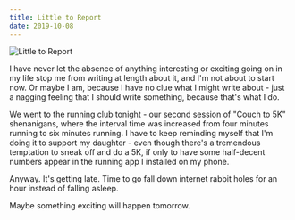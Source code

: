 ```yaml
---
title: Little to Report
date: 2019-10-08
---
```


![Little to Report](https://source.unsplash.com/2aFp6EWWs58/1600x900)

I have never let the absence of anything interesting or exciting going on in my life stop me from writing at length about it, and I'm not about to start now. Or maybe I am, because I have no clue what I might write about - just a nagging feeling that I should write something, because that's what I do.

We went to the running club tonight - our second session of "Couch to 5K" shenanigans, where the interval time was increased from four minutes running to six minutes running. I have to keep reminding myself that I'm doing it to support my daughter - even though there's a tremendous temptation to sneak off and do a 5K, if only to have some half-decent numbers appear in the running app I installed on my phone.

Anyway. It's getting late. Time to go fall down internet rabbit holes for an hour instead of falling asleep.

Maybe something exciting will happen tomorrow.